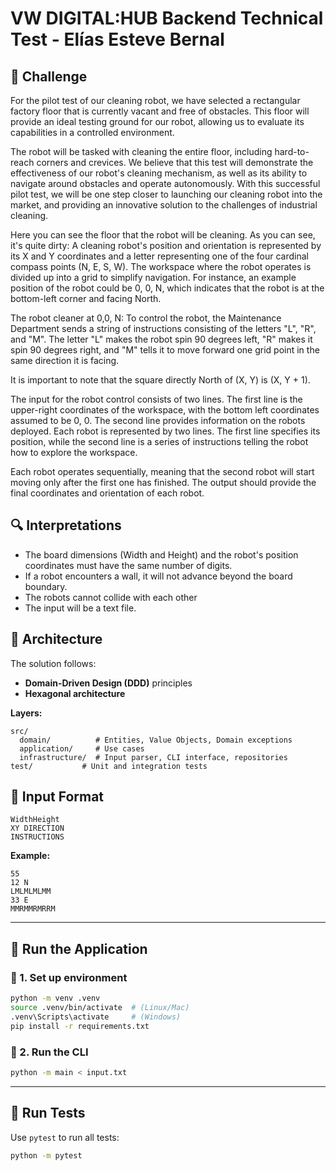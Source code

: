 # VW DIGITAL:HUB Backend Technical Test - Elías Esteve Bernal



## 📝 Challenge
For the pilot test of our cleaning robot, we have selected a rectangular factory floor that is currently vacant and free of
obstacles. This floor will provide an ideal testing ground for our robot, allowing us to evaluate its capabilities in a controlled
environment.

The robot will be tasked with cleaning the entire floor, including hard-to-reach corners and crevices. We believe that this test will
demonstrate the effectiveness of our robot's cleaning mechanism, as well as its ability to navigate around obstacles and operate
autonomously. With this successful pilot test, we will be one step closer to launching our cleaning robot into the market, and
providing an innovative solution to the challenges of industrial cleaning.

Here you can see the floor that the robot will be cleaning. As you can see, it's quite dirty:
A cleaning robot's position and orientation is represented by its X and Y coordinates and a letter representing one of the four
cardinal compass points (N, E, S, W). The workspace where the robot operates is divided up into a grid to simplify navigation. For
instance, an example position of the robot could be 0, 0, N, which indicates that the robot is at the bottom-left corner and facing
North.

The robot cleaner at 0,0, N:
To control the robot, the Maintenance Department sends a string of instructions consisting of the letters "L", "R", and "M". The
letter "L" makes the robot spin 90 degrees left, "R" makes it spin 90 degrees right, and "M" tells it to move forward one grid point
in the same direction it is facing.

It is important to note that the square directly North of (X, Y) is (X, Y + 1).

The input for the robot control consists of two lines. The first line is the upper-right coordinates of the workspace, with the bottom
left coordinates assumed to be 0, 0. The second line provides information on the robots deployed. Each robot is represented by
two lines. The first line specifies its position, while the second line is a series of instructions telling the robot how to explore the
workspace.

Each robot operates sequentially, meaning that the second robot will start moving only after the first one has finished.
The output should provide the final coordinates and orientation of each robot.

## 🔍 Interpretations
- The board dimensions (Width and Height) and the robot's position coordinates must have the same number of digits.
- If a robot encounters a wall, it will not advance beyond the board boundary.
- The robots cannot collide with each other
- The input will be a text file.

## 🧠 Architecture

The solution follows:
- **Domain-Driven Design (DDD)** principles
- **Hexagonal architecture**

**Layers:**
```
src/
  domain/          # Entities, Value Objects, Domain exceptions
  application/     # Use cases
  infrastructure/  # Input parser, CLI interface, repositories
test/           # Unit and integration tests
```
## 🔄 Input Format

```
WidthHeight
XY DIRECTION
INSTRUCTIONS
```
**Example:**
```
55
12 N
LMLMLMLMM
33 E
MMRMMRMRRM
```
---

## 🚀 Run the Application

### 🔧 1. Set up environment
```bash
python -m venv .venv
source .venv/bin/activate  # (Linux/Mac)
.venv\Scripts\activate     # (Windows)
pip install -r requirements.txt
```

### 🔧 2. Run the CLI
```bash
python -m main < input.txt
```

---

## 🧪 Run Tests
Use `pytest` to run all tests:
```bash
python -m pytest
```



